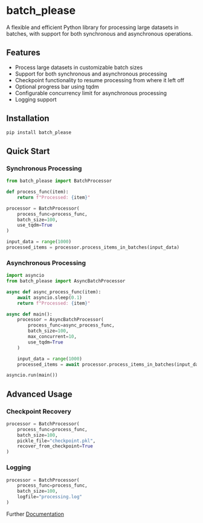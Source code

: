 # batch_please

A flexible and efficient Python library for processing large datasets in batches, with support for both synchronous and asynchronous operations.

## Features

- Process large datasets in customizable batch sizes
- Support for both synchronous and asynchronous processing
- Checkpoint functionality to resume processing from where it left off
- Optional progress bar using tqdm
- Configurable concurrency limit for asynchronous processing
- Logging support

## Installation

```bash
pip install batch_please  
```

## Quick Start

### Synchronous Processing

```python
from batch_please import BatchProcessor

def process_func(item):
    return f"Processed: {item}"

processor = BatchProcessor(
    process_func=process_func,
    batch_size=100,
    use_tqdm=True
)

input_data = range(1000)
processed_items = processor.process_items_in_batches(input_data)
```

### Asynchronous Processing

```python
import asyncio
from batch_please import AsyncBatchProcessor

async def async_process_func(item):
    await asyncio.sleep(0.1)
    return f"Processed: {item}"

async def main():
    processor = AsyncBatchProcessor(
        process_func=async_process_func,
        batch_size=100,
        max_concurrent=10,
        use_tqdm=True
    )

    input_data = range(1000)
    processed_items = await processor.process_items_in_batches(input_data)

asyncio.run(main())
```

## Advanced Usage

### Checkpoint Recovery

```python
processor = BatchProcessor(
    process_func=process_func,
    batch_size=100,
    pickle_file="checkpoint.pkl",
    recover_from_checkpoint=True
)
```

### Logging

```python
processor = BatchProcessor(
    process_func=process_func,
    batch_size=100,
    logfile="processing.log"
)
```

Further [Documentation](https://gillespied.github.io/batch_please/)